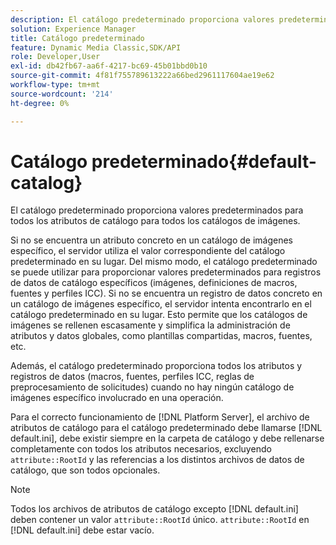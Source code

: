 ```yaml
---
description: El catálogo predeterminado proporciona valores predeterminados para todos los atributos de catálogo para todos los catálogos de imágenes.
solution: Experience Manager
title: Catálogo predeterminado
feature: Dynamic Media Classic,SDK/API
role: Developer,User
exl-id: db42fb67-aa6f-4217-bc69-45b01bbd0b10
source-git-commit: 4f81f755789613222a66bed2961117604ae19e62
workflow-type: tm+mt
source-wordcount: '214'
ht-degree: 0%

---
```


# Catálogo predeterminado{#default-catalog}

El catálogo predeterminado proporciona valores predeterminados para todos los atributos de catálogo para todos los catálogos de imágenes.

Si no se encuentra un atributo concreto en un catálogo de imágenes específico, el servidor utiliza el valor correspondiente del catálogo predeterminado en su lugar. Del mismo modo, el catálogo predeterminado se puede utilizar para proporcionar valores predeterminados para registros de datos de catálogo específicos (imágenes, definiciones de macros, fuentes y perfiles ICC). Si no se encuentra un registro de datos concreto en un catálogo de imágenes específico, el servidor intenta encontrarlo en el catálogo predeterminado en su lugar. Esto permite que los catálogos de imágenes se rellenen escasamente y simplifica la administración de atributos y datos globales, como plantillas compartidas, macros, fuentes, etc.

Además, el catálogo predeterminado proporciona todos los atributos y registros de datos (macros, fuentes, perfiles ICC, reglas de preprocesamiento de solicitudes) cuando no hay ningún catálogo de imágenes específico involucrado en una operación.

Para el correcto funcionamiento de [!DNL Platform Server], el archivo de atributos de catálogo para el catálogo predeterminado debe llamarse [!DNL default.ini], debe existir siempre en la carpeta de catálogo y debe rellenarse completamente con todos los atributos necesarios, excluyendo `attribute::RootId` y las referencias a los distintos archivos de datos de catálogo, que son todos opcionales.

>[!NOTE]
>
>Todos los archivos de atributos de catálogo excepto [!DNL default.ini] deben contener un valor `attribute::RootId` único. `attribute::RootId` en [!DNL default.ini] debe estar vacío.
